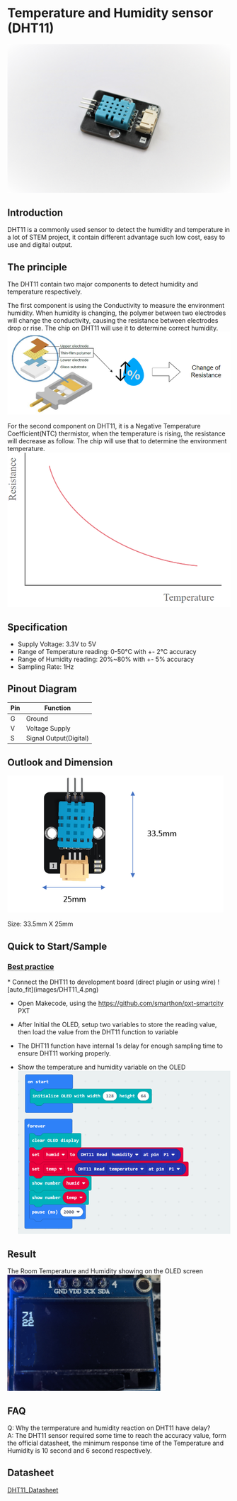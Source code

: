 # Temperature and Humidity sensor (DHT11)

![pic_70](images/DHT11_0.jpg)
## Introduction
DHT11 is a commonly used sensor to detect the humidity and temperature in a lot of STEM project, it contain different advantage such low cost, easy to use and digital output. 
<P>


## The principle
The DHT11 contain two major components to detect humidity and temperature respectively. <P>
The first component is using the Conductivity to measure the environment humidity. When humidity is changing, the polymer between two electrodes will change the conductivity, causing the resistance between electrodes drop or rise. The chip on DHT11 will use it to determine correct humidity.<BR>
![auto_fit](images/DHT11_1.png)

For the second component on DHT11, it is a Negative Temperature Coefficient(NTC) thermistor, when the temperature is rising, the resistance will decrease as follow. The chip will use that to determine the environment temperature.
![pic_70](images/DHT11_2.png)

## Specification 
* Supply Voltage: 3.3V to 5V
* Range of Temperature reading: 0-50°C with +- 2°C accuracy
* Range of Humidity reading: 20%~80% with +- 5% accuracy
* Sampling Rate: 1Hz

## Pinout Diagram

|Pin|Function|
|--|--|
|G|Ground|
|V|Voltage Supply|
|S|Signal Output(Digital)|

## Outlook and Dimension
![pic_60](images/DHT11_3.png)

Size: 33.5mm X 25mm

## Quick to Start/Sample

<H3><u>Best practice</u></H3>
* Connect the DHT11 to development board (direct plugin or using wire)
![auto_fit](images/DHT11_4.png)<P>

* Open Makecode, using the https://github.com/smarthon/pxt-smartcity PXT <P>

* After Initial the OLED, setup two variables to store the reading value, then load the value from the DHT11 function to variable<P>

* The DHT11 function have internal 1s delay for enough sampling time to ensure DHT11 working properly.<P>

* Show the temperature and humidity variable on the OLED
![auto_fit](images/DHT11_5.png)

## Result

The Room Temperature and Humidity showing on the OLED screen
![pic_50](images/DHT11_6.png)

## FAQ

Q: Why the termperature and humidity reaction on DHT11 have delay?<BR>
A: The DHT11 sensor required some time to reach the accuracy value, form the official datasheet, the minimum response time of the Temperature and Humidity is 10 second and 6 second respectively.<P>

## Datasheet

[DHT11_Datasheet](https://www.mouser.com/datasheet/2/758/DHT11-Technical-Data-Sheet-Translated-Version-1143054.pdf)
